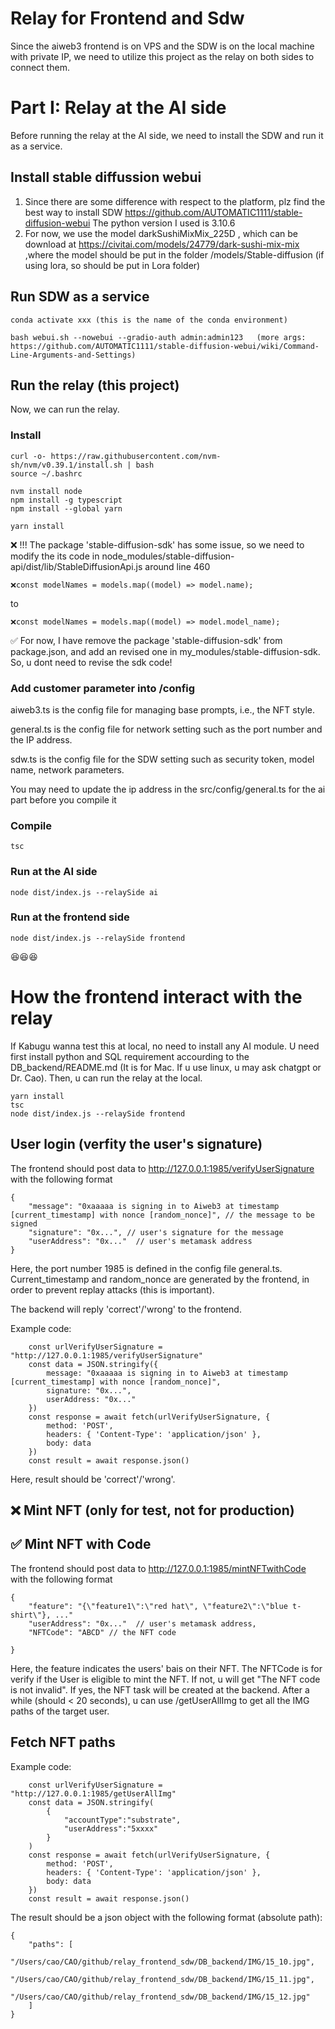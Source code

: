# Relay for Frontend and Sdw
 Since the aiweb3 frontend is on VPS and the SDW is on the local machine with private IP, we need to utilize this project as the relay on both sides to connect them. 

# Part I: Relay at the AI side
Before running the relay at the AI side, we need to install the SDW and run it as a service.
## Install stable diffussion webui
1. Since there are some difference with respect to the platform, plz find the best way to install SDW https://github.com/AUTOMATIC1111/stable-diffusion-webui
The python version I used is 3.10.6
2. For now, we use the model darkSushiMixMix_225D , which can be download at https://civitai.com/models/24779/dark-sushi-mix-mix ,where the model should be put in the folder /models/Stable-diffusion (if using lora, so should be put in Lora folder)

## Run SDW as a service
```
conda activate xxx (this is the name of the conda environment)

bash webui.sh --nowebui --gradio-auth admin:admin123   (more args: https://github.com/AUTOMATIC1111/stable-diffusion-webui/wiki/Command-Line-Arguments-and-Settings)
```
## Run the relay (this project)
Now, we can run the relay.
### Install
```
curl -o- https://raw.githubusercontent.com/nvm-sh/nvm/v0.39.1/install.sh | bash
source ~/.bashrc

nvm install node
npm install -g typescript
npm install --global yarn
```

```
yarn install
```
❌ !!! The package 'stable-diffusion-sdk' has some issue, so we need to modify the its code in node_modules/stable-diffusion-api/dist/lib/StableDiffusionApi.js around line 460

```
❌const modelNames = models.map((model) => model.name);
```
to 
```
❌const modelNames = models.map((model) => model.model_name);
```
✅ For now, I have remove the package 'stable-diffusion-sdk' from package.json, and add an revised one in my_modules/stable-diffusion-sdk. So, u dont need to revise the sdk code!
### Add customer parameter into /config 
aiweb3.ts is the config file for managing base prompts, i.e., the NFT style. 

general.ts is the config file for network setting such as the port number and the IP address.

sdw.ts is the config file for the SDW setting such as security token, model name, network parameters.

You may need to update the ip address in the src/config/general.ts  for the ai part before you compile it

### Compile 
```
tsc
```


### Run at the AI side


```
node dist/index.js --relaySide ai
```
### Run at the frontend side   
```
node dist/index.js --relaySide frontend
```



😆😆😆

# How the frontend interact with the relay
If Kabugu wanna test this at local, no need to install any AI module. U need first install python and SQL requirement accourding to the DB_backend/README.md (It is for Mac. If u use linux, u may ask chatgpt or Dr. Cao). Then, u can run the relay at the local. 

```
yarn install
tsc
node dist/index.js --relaySide frontend
```

## User login (verfity the user's signature)

The frontend should post data to http://127.0.0.1:1985/verifyUserSignature with the following format
```
{   
    "message": "0xaaaaa is signing in to Aiweb3 at timestamp [current_timestamp] with nonce [random_nonce]", // the message to be signed
    "signature": "0x...", // user's signature for the message
    "userAddress": "0x..."  // user's metamask address
}
```
Here, the port number 1985 is defined in the config file general.ts. Current_timestamp and random_nonce are generated by the frontend, in order to prevent replay attacks (this is important).

The backend will reply 'correct'/'wrong' to the frontend.

Example code:
```
    const urlVerifyUserSignature = "http://127.0.0.1:1985/verifyUserSignature" 
    const data = JSON.stringify({
        message: "0xaaaaa is signing in to Aiweb3 at timestamp [current_timestamp] with nonce [random_nonce]",
        signature: "0x...",
        userAddress: "0x..."
    })
    const response = await fetch(urlVerifyUserSignature, {
        method: 'POST',
        headers: { 'Content-Type': 'application/json' },
        body: data
    })
    const result = await response.json()   
```
Here, result should be 'correct'/'wrong'.

## ❌ Mint NFT (only for test, not for production)
    

## ✅ Mint NFT with Code 

The frontend should post data to http://127.0.0.1:1985/mintNFTwithCode with the following format

```
{   
    "feature": "{\"feature1\":\"red hat\", \"feature2\":\"blue t-shirt\"}, ..."
    "userAddress": "0x..."  // user's metamask address,
    "NFTCode": "ABCD" // the NFT code

}
```
Here, the feature indicates  the users' bais on their NFT. The NFTCode is for verify if the User is eligible to mint the NFT. If not, u will get "The NFT code is not invalid". If yes, the NFT task will be created at the backend. After a while (should < 20 seconds), u can use /getUserAllImg to get all the IMG paths of the target user.

## Fetch NFT paths
Example code:
```
    const urlVerifyUserSignature = "http://127.0.0.1:1985/getUserAllImg" 
    const data = JSON.stringify(
        {
            "accountType":"substrate",
            "userAddress":"5xxxx"
        }
    )
    const response = await fetch(urlVerifyUserSignature, {
        method: 'POST',
        headers: { 'Content-Type': 'application/json' },
        body: data
    })
    const result = await response.json()   
```
The result should be a json object with the following format (absolute path):
```
{
    "paths": [
        "/Users/cao/CAO/github/relay_frontend_sdw/DB_backend/IMG/15_10.jpg",
        "/Users/cao/CAO/github/relay_frontend_sdw/DB_backend/IMG/15_11.jpg",
        "/Users/cao/CAO/github/relay_frontend_sdw/DB_backend/IMG/15_12.jpg"
    ]
}
```
